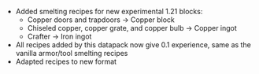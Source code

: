 
- Added smelting recipes for new experimental 1.21 blocks:
  - Copper doors and trapdoors -> Copper block
  - Chiseled copper, copper grate, and copper bulb -> Copper ingot
  - Crafter -> Iron ingot
- All recipes added by this datapack now give 0.1 experience, same as the vanilla armor/tool smelting recipes
- Adapted recipes to new format